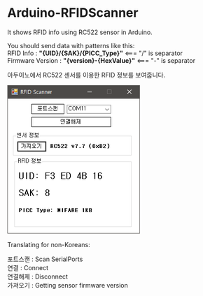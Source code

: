 # Arduino-RFIDScanner
It shows RFID info using RC522 sensor in Arduino.

You should send data with patterns like this:<br>
RFID Info : <b>"{UID}/{SAK}/{PICC_Type}"</b> <=== "/" is separator<br>
Firmware Version : <b>"{version}-{HexValue}"</b> <=== "-" is separator<br>

아두이노에서 RC522 센서를 이용한 RFID 정보를 보여줍니다.

<img src="/rfidScanner.png">

Translating for non-Koreans:<br>

포트스캔 : Scan SerialPorts<br>
연결 : Connect<br>
연결해제 : Disconnect<br>
가져오기 : Getting sensor firmware version<br>
